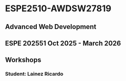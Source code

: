 # ESPE2510-AWDSW27819
## Advanced Web Development 
## ESPE 202551 Oct 2025 - March 2026
## Workshops 
### Student: Lainez Ricardo
